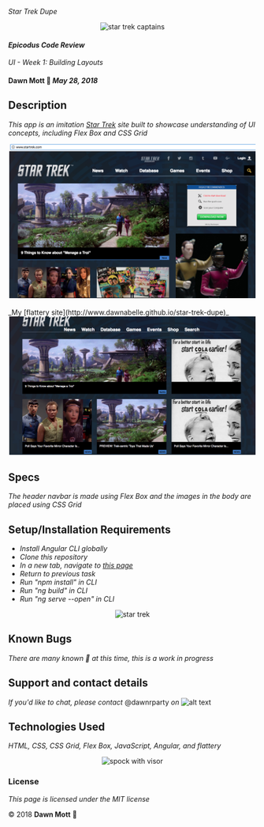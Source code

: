 <!-- Twitter icon from https://github.com/carlsednaoui/gitsocial -->
[1.1]: http://i.imgur.com/tXSoThF.png (twitter icon with padding)
_Star Trek Dupe_
<div style="text-align:center"><img src="https://scontent.fsnc1-1.fna.fbcdn.net/v/t1.0-9/21558666_2021084477908047_6214273360370624118_n.jpg?_nc_cat=0&oh=0abf70bdf917cd0b21d455ef5db398dd&oe=5B8F7F8F" alt="star trek captains" width="500"></div>

#### _Epicodus Code Review_
_UI - Week 1: Building Layouts_

#### **Dawn Mott** :sunrise_over_mountains: _May 28, 2018_

## Description

_This app is an imitation [Star Trek](http://www.startrek.com/) site built to showcase understanding of UI concepts, including Flex Box and CSS Grid_
<div style="text-align:center"><img src="/src/assets/img/startreksite.png" alt="star trek site main page" width="500"></div>
<br>
_My [flattery site](http://www.dawnabelle.github.io/star-trek-dupe)_
<div style="text-align:center"><img src="/src/assets/img/startrekdupe.png" alt="star trek site dupe main page" width="500"></div>

## Specs
_The header navbar is made using Flex Box and the images in the body are placed using CSS Grid_

## Setup/Installation Requirements

* _Install Angular CLI globally_
* _Clone this repository_
* _In a new tab, navigate to [this page](https://youtu.be/OSAOsm1u-OE)_
* _Return to previous task_
* _Run "npm install" in CLI_
* _Run "ng build" in CLI_
* _Run "ng serve --open" in CLI_


<div style="text-align:center"><img src="https://usercontent2.hubstatic.com/13204615_f520.jpg" alt="star trek" width="500"></div>

## Known Bugs

_There are many known :bug: at this time, this is a work in progress_

## Support and contact details

_If you'd like to chat, please contact_ @dawnrparty _on_ ![alt text][1.1]

## Technologies Used

_HTML, CSS, CSS Grid, Flex Box, JavaScript, Angular, and flattery_

<div style="text-align:center"><img src="https://i.gifer.com/HysY.gif" alt="spock with visor" width="500"></div>

### License

*This page is licensed under the MIT license*

&copy; 2018 **Dawn Mott** :sunrise_over_mountains:
